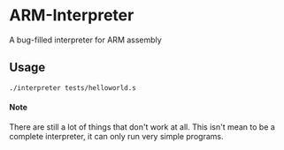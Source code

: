 # ARM-Interpreter
A bug-filled interpreter for ARM assembly

## Usage
```
./interpreter tests/helloworld.s
```

#### Note
There are still a lot of things that don't work at all.  This isn't mean to be a complete interpreter, it can only run very simple programs.
